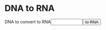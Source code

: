 # DNA to RNA
<label for="dna">DNA to convert to RNA</label><input type="text" id="dna" size="10"><button id="toRNA">to RNA</button>
<p id="rna"></p>
<script>document.getElementById("toRNA").addEventListener("click", () => {
    let DNA = document.getElementById("dna").value;
    document.getElementById("rna").value = DNA + "lol";
  });
</script>